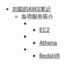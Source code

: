 - [刘聪的AWS笔记](/)
  - 各项服务简介
    - - [EC2](./各项服务简介/EC2.md)
    - - [Athena](./各项服务简介/Athena.md)
    - - [Redshift](./各项服务简介/Redshift.md)